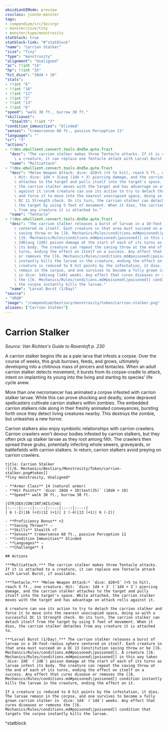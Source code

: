 ```yaml
---
obsidianUIMode: preview
cssclass: json5e-monster
tags:
- compendium/src/5e/vrgr
- monster/size/tiny
- monster/type/monstrosity
statblock: true
statblock-link: "#^statblock"
"name": "Carrion Stalker"
"size": "Tiny"
"type": "monstrosity"
"alignment": "Unaligned"
"ac": !!int "14"
"hp": !!int "35"
"hit_dice": "10d4 + 10"
"stats":
- !!int "6"
- !!int "16"
- !!int "12"
- !!int "2"
- !!int "13"
- !!int "6"
"speed": "walk 30 ft., burrow 30 ft."
"skillsaves":
  "Stealth": !!int "7"
"condition_immunities": "blinded"
"senses": "tremorsense 60 ft., passive Perception 11"
"languages": ""
"cr": "3"
"actions":
- !!dev.ebullient.convert.tools.dnd5e.qute.Trait
  "desc": "The carrion stalker makes three Tentacle attacks. If it is attached to\
    \ a creature, it can replace one Tentacle attack with Larval Burst, if available."
  "name": "Multiattack"
- !!dev.ebullient.convert.tools.dnd5e.qute.Trait
  "desc": "Melee Weapon Attack: dice: d20+5 (+5 to hit), reach 5 ft., one creature.\
    \ Hit: dice: 1d4 + 3|avg (1d4 + 3) piercing damage, and the carrion stalker\
    \ attaches to the target and pulls itself into the target's space. While attached,\
    \ the carrion stalker moves with the target and has advantage on attack rolls\
    \ against it.\n\nA creature can use its action to try to detach the carrion stalker\
    \ and force it to move into the nearest unoccupied space, doing so with a successful\
    \ DC 11 Strength check. On its turn, the carrion stalker can detach itself from\
    \ the target by using 5 feet of movement. When it dies, the carrion stalker detaches\
    \ from any creature it is attached to."
  "name": "Tentacle"
- !!dev.ebullient.convert.tools.dnd5e.qute.Trait
  "desc": "The carrion stalker releases a burst of larvae in a 10-foot-radius sphere\
    \ centered on itself. Each creature in that area must succeed on a DC 13 Constitution\
    \ saving throw or be [[6. Mechanics/Rules/conditions.md#poisoned\|poisoned]]. A creature\
    \ [[6. Mechanics/Rules/conditions.md#poisoned\|poisoned]] in this way takes dice:\
    \ 2d6|avg (2d6) poison damage at the start of each of its turns as larvae infest\
    \ its body. The creature can repeat the saving throw at the end of each of its\
    \ turns, ending the effect on itself on a success. Any effect that cures disease\
    \ or removes the [[6. Mechanics/Rules/conditions.md#poisoned\|poisoned]] condition\
    \ instantly kills the larvae in the creature, ending the effect on it.\n\nIf a\
    \ creature is reduced to 0 hit points by the infestation, it dies. The larvae\
    \ remain in the corpse, and one survives to become a fully grown carrion stalker\
    \ in dice: 1d4|avg (1d4) weeks. Any effect that cures diseases or removes\
    \ the [[6. Mechanics/Rules/conditions.md#poisoned\|poisoned]] condition that targets\
    \ the corpse instantly kills the larvae."
  "name": "Larval Burst (1/Day)"
"source":
- "VRGR"
"image": "/compendium/bestiary/monstrosity/token/carrion-stalker.png"
aliases: ["Carrion Stalker"]
---
```

# Carrion Stalker
*Source: Van Richten's Guide to Ravenloft p. 230*  

A carrion stalker begins life as a pale larva that infests a corpse. Over the course of weeks, this grub burrows, feeds, and grows, ultimately developing into a chitinous mass of pincers and tentacles. When an adult carrion stalker detects movement, it bursts from its corpse-cradle to attack, intent on implanting its young into the living and starting its species' life cycle anew.

More than one necromancer has animated a corpse infested with carrion stalker larvae. While this can prove shocking and deadly, some depraved spellcasters cultivate carrion stalkers within zombies. The embedded carrion stalkers ride along in their freshly animated conveyances, bursting forth once they detect living creatures nearby. This destroys the zombie, but unleashes a new horror.

Carrion stalkers also enjoy symbiotic relationships with carrion crawlers. Carrion crawlers won't devour bodies infested by carrion stalkers, but they often pick up stalker larvae as they root among filth. The crawlers then spread these grubs, potentially infecting whole sewers, graveyards, or battlefields with carrion stalkers. In return, carrion stalkers avoid preying on carrion crawlers.

```ad-statblock
title: Carrion Stalker
![[/6. Mechanics/Bestiary/Monstrosity/Token/carrion-stalker.png#token]]
*Tiny monstrosity, Unaligned*

- **Armor Class** 14 (natural armor)
- **Hit Points** `dice: 10d4 + 10|text(35)` (10d4 + 10) 
- **Speed** walk 30 ft., burrow 30 ft.

|STR|DEX|CON|INT|WIS|CHA|
|:---:|:---:|:---:|:---:|:---:|:---:|
| 6 (-2)|16 (+3)|12 (+1)| 2 (-4)|13 (+1)| 6 (-2)|

- **Proficiency Bonus** +2
- **Saving Throws** ⏤
- **Skills** Stealth +7
- **Senses** tremorsense 60 ft., passive Perception 11
- **Condition Immunities** blinded
- **Languages** —
- **Challenge** 3

## Actions

***Multiattack.*** The carrion stalker makes three Tentacle attacks. If it is attached to a creature, it can replace one Tentacle attack with Larval Burst, if available.

***Tentacle.*** *Melee Weapon Attack:* `dice: d20+5` (+5 to hit), reach 5 ft., one creature. Hit: `dice: 1d4 + 3` (`1d4 + 3`) piercing damage, and the carrion stalker attaches to the target and pulls itself into the target's space. While attached, the carrion stalker moves with the target and has advantage on attack rolls against it.

A creature can use its action to try to detach the carrion stalker and force it to move into the nearest unoccupied space, doing so with a successful DC 11 Strength check. On its turn, the carrion stalker can detach itself from the target by using 5 feet of movement. When it dies, the carrion stalker detaches from any creature it is attached to.

***Larval Burst (1/Day).*** The carrion stalker releases a burst of larvae in a 10-foot-radius sphere centered on itself. Each creature in that area must succeed on a DC 13 Constitution saving throw or be [[6. Mechanics/Rules/conditions.md#poisoned\|poisoned]]. A creature [[6. Mechanics/Rules/conditions.md#poisoned\|poisoned]] in this way takes `dice: 2d6` (`2d6`) poison damage at the start of each of its turns as larvae infest its body. The creature can repeat the saving throw at the end of each of its turns, ending the effect on itself on a success. Any effect that cures disease or removes the [[6. Mechanics/Rules/conditions.md#poisoned\|poisoned]] condition instantly kills the larvae in the creature, ending the effect on it.

If a creature is reduced to 0 hit points by the infestation, it dies. The larvae remain in the corpse, and one survives to become a fully grown carrion stalker in `dice: 1d4` (`1d4`) weeks. Any effect that cures diseases or removes the [[6. Mechanics/Rules/conditions.md#poisoned\|poisoned]] condition that targets the corpse instantly kills the larvae.
```
^statblock